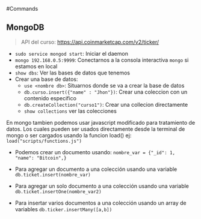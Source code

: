 #Commands

## MongoDB

> API del curso: https://api.coinmarketcap.com/v2/ticker/

* `sudo service mongod start`: Iniciar el daemon
* `mongo 192.168.0.5:9999`: Conectarnos a la consola interactiva `mongo` si estamos en  local
* `show dbs`: Ver las bases de datos que tenemos
*  Crear una base de datos:
      - `use <nombre db>`: Situarnos donde se va a crear la base de datos
      - `db.curso.insert({"name" : "Jhon"})`: Crear una coleccion con un contenido especifico
      - `db.createCollection("curso1")`: Crear una collecion directamente
      - `show collections`  ver las colecciones

En mongo tambien podemos usar javascript modificado para tratamiento de datos. Los cuales pueden ser usados directamente desde la terminal de mongo o ser cargados usando la funcion load() ej: `load("scripts/functions.js")`

* Podemos crear un documento usando: `nombre_var = {"_id": 1, "name": "Bitcoin",}`

* Para agregar un documento a una colección usando una variable `db.ticket.insert(nombre_var)`

* Para agregar un solo documento a una colección usando una variable `db.ticket.insertOne(nombre_var2)`

* Para insertar varios documentos a una colección usando un array de variables `db.ticker.insertMany([a,b])`
